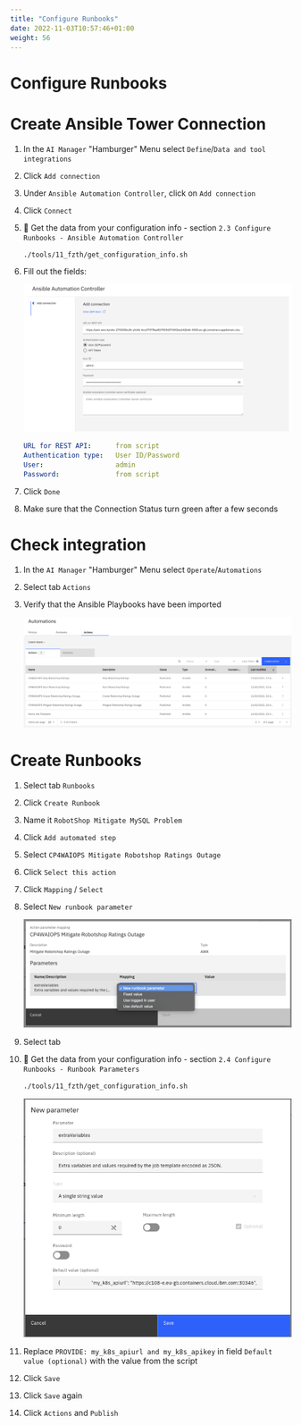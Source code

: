 ```yaml
---
title: "Configure Runbooks"
date: 2022-11-03T10:57:46+01:00
weight: 56
---
```


# Configure Runbooks

# Create Ansible Tower Connection


1. In the `AI Manager` "Hamburger" Menu select `Define`/`Data and tool integrations`
1. Click `Add connection`
1. Under `Ansible Automation Controller`, click on `Add connection`
1. Click `Connect`

1. 🔎 Get the data from your configuration info - section `2.3 Configure Runbooks - Ansible Automation Controller` 

    ```bash
    ./tools/11_fzth/get_configuration_info.sh
    ```


1. Fill out the fields:

	![K8s CNI](/pics/29_runbook.png)


	```yaml
	URL for REST API:      from script
	Authentication type:   User ID/Password
	User:                  admin
	Password:              from script
	```

1. Click `Done`

1. Make sure that the Connection Status turn green after a few seconds




# Check integration


1. In the `AI Manager` "Hamburger" Menu select `Operate`/`Automations`
1. Select tab `Actions`
1. Verify that the Ansible Playbooks have been imported

	![K8s CNI](/pics/30_runbook.png)

# Create Runbooks

1. Select tab `Runbooks`
1. Click `Create Runbook`
1. Name it `RobotShop Mitigate MySQL Problem`
1. Click `Add automated step`
1. Select `CP4WAIOPS Mitigate Robotshop Ratings Outage`
1. Click `Select this action`
1. Click `Mapping` / `Select`
1. Select `New runbook parameter`

	![K8s CNI](/pics/31_runbook.png)

1. Select tab 

1. 🔎 Get the data from your configuration info - section `2.4 Configure Runbooks - Runbook Parameters` 

    ```bash
    ./tools/11_fzth/get_configuration_info.sh
    ```

	![K8s CNI](/pics/32_runbook.png)

1. Replace `PROVIDE: my_k8s_apiurl and my_k8s_apikey` in field `Default value (optional)` with the value from the script

1. Click `Save`
1. Click `Save` again
1. Click `Actions` and `Publish`

